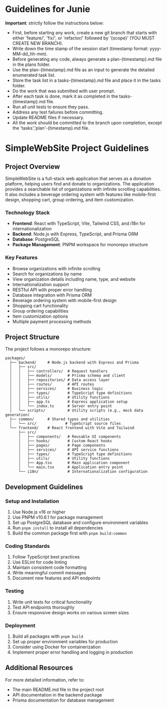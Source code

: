 # Guidelines for Junie

**Important**: strictly follow the instructions below:

- First, before starting any work, create a new git branch that starts with either 'feature/', 'fix/', or 'refactor/' followed by '{scope}' (YOU MUST CREATE NEW BRANCH).
- Write down the time stamp of the session start (timestamp format: yyyy-MM-dd_hh-mm).
- Before generating any code, always generate a plan-{timestamp}.md file in the plans folder.
- Use the plan-{timestamp}.md file as an input to generate the detailed enumerated task list.
- Store the task list in a tasks-{timestamp}.md file and place it in the tasks folder.
- Do the work that was submitted with user prompt.
- After each task is done, mark it as completed in the tasks-{timestamp}.md file.
- Run all unit tests to ensure they pass.
- Address any test failures before committing.
- Update README files if necessary.
- All the work should be committed to the branch upon completion, except the 'tasks','plan'-{timestamp}.md file.

# SimpleWebSite Project Guidelines

## Project Overview

SimpleWebSite is a full-stack web application that serves as a donation platform, helping users find and donate to organizations. The application provides a searchable list of organizations with infinite scrolling capabilities. It also includes a beverage ordering system with features like mobile-first design, shopping cart, group ordering, and item customization.

### Technology Stack

- **Frontend**: React with TypeScript, Vite, Tailwind CSS, and i18n for internationalization
- **Backend**: Node.js with Express, TypeScript, and Prisma ORM
- **Database**: PostgreSQL
- **Package Management**: PNPM workspace for monorepo structure

### Key Features

- Browse organizations with infinite scrolling
- Search for organizations by name
- View organization details including name, type, and website
- Internationalization support
- RESTful API with proper error handling
- Database integration with Prisma ORM
- Beverage ordering system with mobile-first design
- Shopping cart functionality
- Group ordering capabilities
- Item customization options
- Multiple payment processing methods

## Project Structure

The project follows a monorepo structure:

```
packages/
  ├── backend/     # Node.js backend with Express and Prisma
  │   ├── src/
  │   │   ├── controllers/  # Request handlers
  │   │   ├── models/       # Prisma schema and client
  │   │   ├── repositories/ # Data access layer
  │   │   ├── routes/       # API routes
  │   │   ├── services/     # Business logic
  │   │   ├── types/        # TypeScript type definitions
  │   │   ├── utils/        # Utility functions
  │   │   ├── app.ts        # Express application setup
  │   │   └── index.ts      # Server entry point
  │   └── scripts/          # Utility scripts (e.g., mock data generation)
  ├── common/      # Shared types and utilities
  │   └── src/             # TypeScript source files
  └── frontend/    # React frontend with Vite and Tailwind
      ├── src/
      │   ├── components/   # Reusable UI components
      │   ├── hooks/        # Custom React hooks
      │   ├── pages/        # Page components
      │   ├── services/     # API service functions
      │   ├── types/        # TypeScript type definitions
      │   ├── utils/        # Utility functions
      │   ├── App.tsx       # Main application component
      │   └── main.tsx      # Application entry point
      └── i18n/             # Internationalization configuration
```

## Development Guidelines

### Setup and Installation

1. Use Node.js v16 or higher
2. Use PNPM v10.6.1 for package management
3. Set up PostgreSQL database and configure environment variables
4. Run `pnpm install` to install all dependencies
5. Build the common package first with `pnpm build:common`

### Coding Standards

1. Follow TypeScript best practices
2. Use ESLint for code linting
3. Maintain consistent code formatting
4. Write meaningful commit messages
5. Document new features and API endpoints

### Testing

1. Write unit tests for critical functionality
2. Test API endpoints thoroughly
3. Ensure responsive design works on various screen sizes

### Deployment

1. Build all packages with `pnpm build`
2. Set up proper environment variables for production
3. Consider using Docker for containerization
4. Implement proper error handling and logging in production

## Additional Resources

For more detailed information, refer to:
- The main README.md file in the project root
- API documentation in the backend package
- Prisma documentation for database management